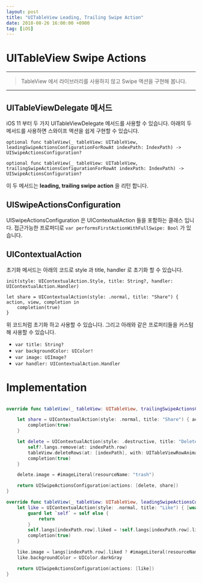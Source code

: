 ```yaml
---
layout: post
title: "UITableView Leading, Trailing Swipe Action"
date: 2018-08-26 16:00:00 +0900
tag: [iOS]
---
```


# UITableView Swipe Actions

---

>TableView 에서 라이브러리를 사용하지 않고 Swipe 액션을 구현해 봅니다.

---

## UITableViewDelegate 메서드

iOS 11 부터 두 가지 UITableViewDelegate 메서드를 사용할 수 있습니다. 아래의 두 메서드를 사용하면 스와이프 액션을 쉽게 구현할 수 있습니다.

```
optional func tableView(_ tableView: UITableView, 
leadingSwipeActionsConfigurationForRowAt indexPath: IndexPath) -> UISwipeActionsConfiguration?

optional func tableView(_ tableView: UITableView, 
trailingSwipeActionsConfigurationForRowAt indexPath: IndexPath) -> UISwipeActionsConfiguration?

```

이 두 메서드는 **leading, trailing swipe action** 을 리턴 합니다.


## UISwipeActionsConfiguration

UISwipeActionsConfiguration 은 UIContextualAction 들을 포함하는 클래스 입니다. 접근가능한 프로퍼디로 
`var performsFirstActionWithFullSwipe: Bool` 가 있습니다.

## UIContextualAction

초기화 메서드는 아래의 코드로 style 과 title, handler 로 초기화 할 수 있습니다.

```
init(style: UIContextualAction.Style, title: String?, handler: UIContextualAction.Handler)
```

```
let share = UIContextualAction(style: .normal, title: "Share") { action, view, completion in
    completion(true)
}
```

위 코드처럼 초기화 하고 사용할 수 있습니다. 그리고 아래와 같은 프로퍼티들을 커스텀해 사용할 수 있습니다.

- `var title: String?`
- `var backgroundColor: UIColor!`
- `var image: UIImage?`
- `var handler: UIContextualAction.Handler`

# Implementation


```Swift

override func tableView(_ tableView: UITableView, trailingSwipeActionsConfigurationForRowAt indexPath: IndexPath) -> UISwipeActionsConfiguration? {

    let share = UIContextualAction(style: .normal, title: "Share") { action, view, completion in
        completion(true)
    }

    let delete = UIContextualAction(style: .destructive, title: "Delete") { [weak self] action, view, completion in
        self?.langs.remove(at: indexPath.row)
        tableView.deleteRows(at: [indexPath], with: UITableViewRowAnimation.automatic)
        completion(true)
    }

    delete.image = #imageLiteral(resourceName: "trash")

    return UISwipeActionsConfiguration(actions: [delete, share])
}

override func tableView(_ tableView: UITableView, leadingSwipeActionsConfigurationForRowAt indexPath: IndexPath) -> UISwipeActionsConfiguration? {
    let like = UIContextualAction(style: .normal, title: "Like") { [weak self] action, view, completion in
        guard let `self` = self else {
            return
        }
        self.langs[indexPath.row].liked = !self.langs[indexPath.row].liked
        completion(true)
    }

    like.image = langs[indexPath.row].liked ? #imageLiteral(resourceName: "filledLike") : #imageLiteral(resourceName: "like")
    like.backgroundColor = UIColor.darkGray

    return UISwipeActionsConfiguration(actions: [like])
}
```

